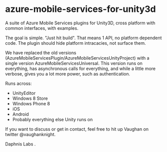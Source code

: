 azure-mobile-services-for-unity3d
=================================

A suite of Azure Mobile Services plugins for Unity3D, cross platform with common interfaces, with examples.

The goal is simple.  "Just hit build".  That means 1 API, no platform dependent code.  The plugin should hide platform intracacies, not surface them.

We have replaced the old versions (AzureMobileServicesPlugin/AzureMobileServicesUnityProject) with a single version AzureMobileServicesUniversal.  This version runs on everything, has asynchronous calls for everything, and while a little more verbose, gives you a lot more power, such as authentication.

Runs across:
- UnityEditor 
- Windows 8 Store 
- Windows Phone 8 
- iOS
- Android
- Probably everything else Unity runs on

If you want to discuss or get in contact, feel free to hit up Vaughan on twitter @vaughanknight.

Daphnis Labs
.
